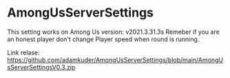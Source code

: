 # AmongUsServerSettings
This setting works on Among Us version: v2021.3.31.3s
Remeber if you are an honest player don't change Player speed when round is running.

Link relase: https://github.com/adamkuder/AmongUsServerSettings/blob/main/AmongUsServerSettingsV0.3.zip
